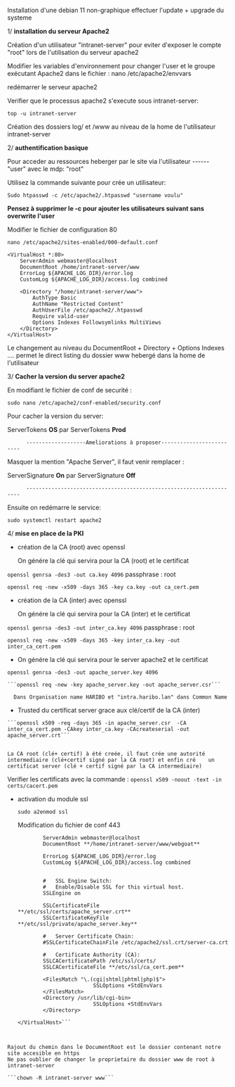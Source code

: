 Installation d'une debian 11 non-graphique effectuer l'update + upgrade du systeme 

  1/ **installation du serveur Apache2**
   
 Création d'un utilisateur "intranet-server" pour eviter d'exposer le compte "root" lors de l'utilisation du serveur apache2
 
 Modifier les variables d'environnement pour changer l'user et le groupe exécutant Apache2 dans le fichier : nano /etc/apache2/envvars 


redémarrer le serveur apache2

 Verifier que le processus apache2 s'execute sous intranet-server:
 
 ```top -u intranet-server```
 
 

 Création des dossiers log/ et /www  au niveau de la home de l'utilisateur intranet-server

  2/ **authentification basique**
   
 Pour acceder au ressources heberger par le site via l'utilisateur ------ "user" avec le mdp: "root"
 
 Utilisez la commande suivante pour crée un utilisateur:
 
 ```Sudo htpasswd -c /etc/apache2/.htpasswd "username voulu"```
 
**Pensez à supprimer le -c pour ajouter les utilisateurs suivant sans overwrite l'user**

 Modifier le fichier de configuration 80 
 
 ```nano /etc/apache2/sites-enabled/000-default.conf``` 

```
<VirtualHost *:80>
    ServerAdmin webmaster@localhost
    DocumentRoot /home/intranet-server/www
    ErrorLog ${APACHE_LOG_DIR}/error.log
    CustomLog ${APACHE_LOG_DIR}/access.log combined

    <Directory "/home/intranet-server/www">
        AuthType Basic
        AuthName "Restricted Content"
        AuthUserFile /etc/apache2/.htpasswd
        Require valid-user
        Options Indexes Followsymlinks MultiViews
    </Directory>
</VirtualHost>
```

Le changement au niveau du DocumentRoot + Directory + Options Indexes ....  permet le direct listing du dossier www hebergé dans la home de l'utilisateur


 3/ **Cacher la version du server apache2** 

  En modifiant le fichier de conf de securité : 
  
  ```sudo nano /etc/apache2/conf-enabled/security.conf```

  Pour cacher la version du server:
  
  ServerTokens **OS**  par ServerTokens **Prod** 

          -------------------Ameliorations à proposer-------------------------

  Masquer la mention "Apache Server", il faut venir remplacer :

  ServerSignature **On** par ServerSignature **Off** 
  
          --------------------------------------------------------------------
  
  Ensuite on redémarre le service:

  ```sudo systemctl restart apache2```

4/ **mise en place de la PKI**

  - création de la CA (root) avec openssl
  
      On génére la clé qui servira pour la CA (root) et le certificat
  
   ```openssl genrsa -des3 -out ca.key 4096```    passphrase : root
   
   ```openssl req -new -x509 -days 365 -key ca.key -out ca_cert.pem```
   
   
   - création de la CA (inter) avec openssl
  
      On génére la clé qui servira pour la CA (inter) et le certificat
  
   ```openssl genrsa -des3 -out inter_ca.key 4096```    passphrase : root
   
   ```openssl req -new -x509 -days 365 -key inter_ca.key -out inter_ca_cert.pem```
   
   
    
  - On génére la clé qui servira pour le server apache2 et le certificat
   
   ```openssl genrsa -des3 -out apache_server.key 4096```
     
    ```openssl req -new -key apache_server.key -out apache_server.csr```
    
      Dans Organisation name HARIBO et "intra.haribo.lan" dans Common Name
      
      
    
   - Trusted du certificat server grace aux clé/certif de la CA (inter)
      
    ```openssl x509 -req -days 365 -in apache_server.csr  -CA inter_ca_cert.pem -CAkey inter_ca.key -CAcreateserial -out apache_server.crt```
    
    
    La CA root (clé+ certif) à été creée, il faut crée une autorité intermediaire (clé+certif signé par la CA root) et enfin cré 	un certificat server (clé + certif signé par la CA intermediaire) 
  
  
   Verifier les certificats avec la commande :   ```openssl x509 -noout -text -in certs/cacert.pem```

    
   - activation du module ssl
    
     ```sudo a2enmod ssl```

  
     Modification du fichier de conf 443
		 
        ```<VirtualHost _default_:443>
                ServerAdmin webmaster@localhost
                DocumentRoot **/home/intranet-server/www/webgoat**
          
                ErrorLog ${APACHE_LOG_DIR}/error.log
                CustomLog ${APACHE_LOG_DIR}/access.log combined


                #   SSL Engine Switch:
                #   Enable/Disable SSL for this virtual host.
                SSLEngine on

                SSLCertificateFile      **/etc/ssl/certs/apache_server.crt**
                SSLCertificateKeyFile **/etc/ssl/private/apache_server.key**

                #   Server Certificate Chain:
                #SSLCertificateChainFile /etc/apache2/ssl.crt/server-ca.crt

                #   Certificate Authority (CA):             
                SSLCACertificatePath /etc/ssl/certs/
                SSLCACertificateFile **/etc/ssl/ca_cert.pem**
          
                <FilesMatch "\.(cgi|shtml|phtml|php)$">
                                SSLOptions +StdEnvVars
                </FilesMatch>
                <Directory /usr/lib/cgi-bin>
                                SSLOptions +StdEnvVars
                </Directory>

        </VirtualHost>```
	
    
    Rajout du chemin dans le DocumentRoot est le dossier contenant notre site accesible en https
    Ne pas oublier de changer le proprietaire du dossier www de root à intranet-server 
    
    ```chown -R intranet-server www```
    
    
